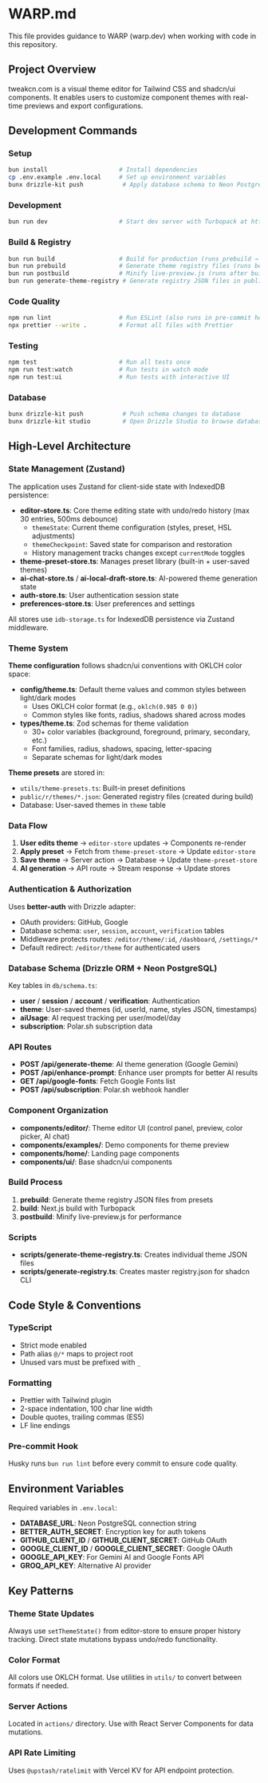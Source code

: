 # WARP.md

This file provides guidance to WARP (warp.dev) when working with code in this repository.

## Project Overview

tweakcn.com is a visual theme editor for Tailwind CSS and shadcn/ui components. It enables users to customize component themes with real-time previews and export configurations.

## Development Commands

### Setup

```bash
bun install                    # Install dependencies
cp .env.example .env.local     # Set up environment variables
bunx drizzle-kit push           # Apply database schema to Neon PostgreSQL
```

### Development

```bash
bun run dev                    # Start dev server with Turbopack at http://localhost:3000
```

### Build & Registry

```bash
bun run build                  # Build for production (runs prebuild → build → postbuild)
bun run prebuild               # Generate theme registry files (runs before build)
bun run postbuild              # Minify live-preview.js (runs after build)
bun run generate-theme-registry # Generate registry JSON files in public/r/themes/
```

### Code Quality
```bash
npm run lint                   # Run ESLint (also runs in pre-commit hook)
npx prettier --write .         # Format all files with Prettier
```

### Testing
```bash
npm test                       # Run all tests once
npm run test:watch             # Run tests in watch mode
npm run test:ui                # Run tests with interactive UI
```

### Database

```bash
bunx drizzle-kit push           # Push schema changes to database
bunx drizzle-kit studio         # Open Drizzle Studio to browse database
```

## High-Level Architecture

### State Management (Zustand)

The application uses Zustand for client-side state with IndexedDB persistence:

- **editor-store.ts**: Core theme editing state with undo/redo history (max 30 entries, 500ms debounce)
  - `themeState`: Current theme configuration (styles, preset, HSL adjustments)
  - `themeCheckpoint`: Saved state for comparison and restoration
  - History management tracks changes except `currentMode` toggles
- **theme-preset-store.ts**: Manages preset library (built-in + user-saved themes)
- **ai-chat-store.ts** / **ai-local-draft-store.ts**: AI-powered theme generation state
- **auth-store.ts**: User authentication session state
- **preferences-store.ts**: User preferences and settings

All stores use `idb-storage.ts` for IndexedDB persistence via Zustand middleware.

### Theme System

**Theme configuration** follows shadcn/ui conventions with OKLCH color space:

- **config/theme.ts**: Default theme values and common styles between light/dark modes
  - Uses OKLCH color format (e.g., `oklch(0.985 0 0)`)
  - Common styles like fonts, radius, shadows shared across modes
- **types/theme.ts**: Zod schemas for theme validation
  - 30+ color variables (background, foreground, primary, secondary, etc.)
  - Font families, radius, shadows, spacing, letter-spacing
  - Separate schemas for light/dark modes

**Theme presets** are stored in:

- `utils/theme-presets.ts`: Built-in preset definitions
- `public/r/themes/*.json`: Generated registry files (created during build)
- Database: User-saved themes in `theme` table

### Data Flow

1. **User edits theme** → `editor-store` updates → Components re-render
2. **Apply preset** → Fetch from `theme-preset-store` → Update `editor-store`
3. **Save theme** → Server action → Database → Update `theme-preset-store`
4. **AI generation** → API route → Stream response → Update stores

### Authentication & Authorization

Uses **better-auth** with Drizzle adapter:

- OAuth providers: GitHub, Google
- Database schema: `user`, `session`, `account`, `verification` tables
- Middleware protects routes: `/editor/theme/:id`, `/dashboard`, `/settings/*`
- Default redirect: `/editor/theme` for authenticated users

### Database Schema (Drizzle ORM + Neon PostgreSQL)

Key tables in `db/schema.ts`:

- **user** / **session** / **account** / **verification**: Authentication
- **theme**: User-saved themes (id, userId, name, styles JSON, timestamps)
- **aiUsage**: AI request tracking per user/model/day
- **subscription**: Polar.sh subscription data

### API Routes

- **POST /api/generate-theme**: AI theme generation (Google Gemini)
- **POST /api/enhance-prompt**: Enhance user prompts for better AI results
- **GET /api/google-fonts**: Fetch Google Fonts list
- **POST /api/subscription**: Polar.sh webhook handler

### Component Organization

- **components/editor/**: Theme editor UI (control panel, preview, color picker, AI chat)
- **components/examples/**: Demo components for theme preview
- **components/home/**: Landing page components
- **components/ui/**: Base shadcn/ui components

### Build Process

1. **prebuild**: Generate theme registry JSON files from presets
2. **build**: Next.js build with Turbopack
3. **postbuild**: Minify live-preview.js for performance

### Scripts

- **scripts/generate-theme-registry.ts**: Creates individual theme JSON files
- **scripts/generate-registry.ts**: Creates master registry.json for shadcn CLI

## Code Style & Conventions

### TypeScript

- Strict mode enabled
- Path alias `@/*` maps to project root
- Unused vars must be prefixed with `_`

### Formatting

- Prettier with Tailwind plugin
- 2-space indentation, 100 char line width
- Double quotes, trailing commas (ES5)
- LF line endings

### Pre-commit Hook

Husky runs `bun run lint` before every commit to ensure code quality.

## Environment Variables

Required variables in `.env.local`:

- **DATABASE_URL**: Neon PostgreSQL connection string
- **BETTER_AUTH_SECRET**: Encryption key for auth tokens
- **GITHUB_CLIENT_ID** / **GITHUB_CLIENT_SECRET**: GitHub OAuth
- **GOOGLE_CLIENT_ID** / **GOOGLE_CLIENT_SECRET**: Google OAuth
- **GOOGLE_API_KEY**: For Gemini AI and Google Fonts API
- **GROQ_API_KEY**: Alternative AI provider

## Key Patterns

### Theme State Updates

Always use `setThemeState()` from editor-store to ensure proper history tracking. Direct state mutations bypass undo/redo functionality.

### Color Format

All colors use OKLCH format. Use utilities in `utils/` to convert between formats if needed.

### Server Actions

Located in `actions/` directory. Use with React Server Components for data mutations.

### API Rate Limiting

Uses `@upstash/ratelimit` with Vercel KV for API endpoint protection.
